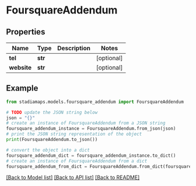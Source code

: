 # FoursquareAddendum


## Properties

Name | Type | Description | Notes
------------ | ------------- | ------------- | -------------
**tel** | **str** |  | [optional] 
**website** | **str** |  | [optional] 

## Example

```python
from stadiamaps.models.foursquare_addendum import FoursquareAddendum

# TODO update the JSON string below
json = "{}"
# create an instance of FoursquareAddendum from a JSON string
foursquare_addendum_instance = FoursquareAddendum.from_json(json)
# print the JSON string representation of the object
print(FoursquareAddendum.to_json())

# convert the object into a dict
foursquare_addendum_dict = foursquare_addendum_instance.to_dict()
# create an instance of FoursquareAddendum from a dict
foursquare_addendum_from_dict = FoursquareAddendum.from_dict(foursquare_addendum_dict)
```
[[Back to Model list]](../README.md#documentation-for-models) [[Back to API list]](../README.md#documentation-for-api-endpoints) [[Back to README]](../README.md)


